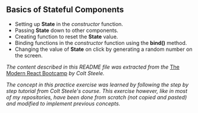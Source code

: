 ## Basics of Stateful Components

- Setting up **State** in the _constructor_ function.
- Passing **State** down to other components.
- Creating function to reset the **State** value.
- Binding functions in the _constructor_ function using the **bind()** method.
- Changing the value of **State** on click by generating a random number on the screen.

_The content described in this README file was extracted from the_ [The Modern React Bootcamp](https://www.udemy.com/course/modern-react-bootcamp/) _by Colt Steele._

_The concept in this practice exercise was learned by following the step by step tutorial from Colt Steele's course. This exercise however, like in most of my repositories, have been done from scratch (not copied and pasted) and modified to implement previous concepts._
